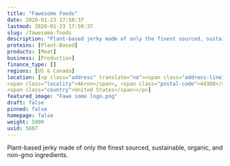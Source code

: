 ```yaml
---
title: "Fawesome Foods"
date: 2020-01-23 17:50:37
lastmod: 2020-01-23 17:50:37
slug: /fawesome-foods
description: "Plant-based jerky made of only the finest sourced, sustainable, organic, and non-gmo ingredients."
proteins: [Plant-Based]
products: [Meat]
business: [Production]
finance_type: []
regions: [US & Canada]
location: [<p class="address" translate="no"><span class="address-line1">West Bowery Street</span><br>
<span class="locality">Akron</span>, <span class="postal-code">44308</span><br>
<span class="country">United States</span></p>]
featured_image: "Fawe some logo.png"
draft: false
pinned: false
homepage: false
weight: 5000
uuid: 5607
---
```

<p>Plant-based jerky made of only the finest sourced, sustainable, organic, and non-gmo ingredients.</p>

